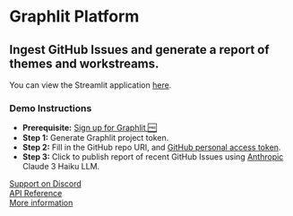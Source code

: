 # Graphlit Platform

## Ingest GitHub Issues and generate a report of themes and workstreams.

You can view the Streamlit application [here](https://graphlit-samples-summary-pdf.streamlit.app/).

### Demo Instructions
- **Prerequisite:** [Sign up for Graphlit 🆓](https://docs.graphlit.dev/getting-started/signup)
- **Step 1:** Generate Graphlit project token.
- **Step 2:** Fill in the GitHub repo URI, and [GitHub personal access token](https://docs.github.com/en/authentication/keeping-your-account-and-data-secure/managing-your-personal-access-tokens).
- **Step 3:** Click to publish report of recent GitHub Issues using [Anthropic](https://www.anthropic.com) Claude 3 Haiku LLM.     

[Support on Discord](https://discord.gg/ygFmfjy3Qx)            
[API Reference](https://docs.graphlit.dev/graphlit-data-api/api-reference)     
[More information](https://www.graphlit.com)
